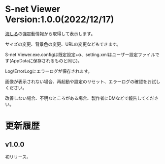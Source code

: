 ﻿# S-net Viewer  Version:1.0.0(2022/12/17)

[海しる](https://www.msil.go.jp/msil/htm/main.html?Lang=0)の強震動情報から取得して表示します。

サイズの変更、背景色の変更、URLの変更などもできます。

S-net Viewer.exe.configは既定設定+α、setting.xmlはユーザー設定ファイルです(AppDataに保存されるものと同じ)。

Log\ErrorLogにエラーログが保存されます。


画像が表示されない場合、再起動や設定のリセット、エラーログの確認をお試しください。

改善しない場合、不明なところがある場合、製作者にDMなどで報告してください。


# 更新履歴

## v1.0.0 
初リリース。